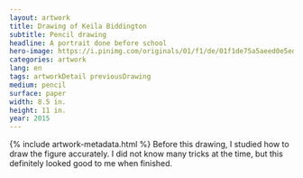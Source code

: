 ```yaml
---
layout: artwork
title: Drawing of Keila Biddington
subtitle: Pencil drawing
headline: A portrait done before school
hero-image: https://i.pinimg.com/originals/01/f1/de/01f1de75a5aeed0e5edf22e48145208c.jpg
categories: artwork
lang: en
tags: artworkDetail previousDrawing
medium: pencil
surface: paper
width: 8.5 in.
height: 11 in.
year: 2015
---
```

{% include artwork-metadata.html %}
Before this drawing, I studied how to draw the figure accurately. I did not know many tricks at the time, but this definitely looked good to me when finished.
